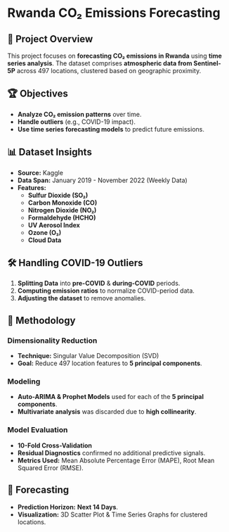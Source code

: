 # Rwanda CO₂ Emissions Forecasting

## 📌 Project Overview
This project focuses on **forecasting CO₂ emissions in Rwanda** using **time series analysis**. The dataset comprises **atmospheric data from Sentinel-5P** across 497 locations, clustered based on geographic proximity.

## 🏆 Objectives
- **Analyze CO₂ emission patterns** over time.
- **Handle outliers** (e.g., COVID-19 impact).
- **Use time series forecasting models** to predict future emissions.

## 📊 Dataset Insights
- **Source:** Kaggle
- **Data Span:** January 2019 - November 2022 (Weekly Data)
- **Features:**
  - **Sulfur Dioxide (SO₂)**
  - **Carbon Monoxide (CO)**
  - **Nitrogen Dioxide (NO₂)**
  - **Formaldehyde (HCHO)**
  - **UV Aerosol Index**
  - **Ozone (O₃)**
  - **Cloud Data**

## 🛠 Handling COVID-19 Outliers
1. **Splitting Data** into **pre-COVID** & **during-COVID** periods.
2. **Computing emission ratios** to normalize COVID-period data.
3. **Adjusting the dataset** to remove anomalies.

## 🚀 Methodology
### **Dimensionality Reduction**
- **Technique:** Singular Value Decomposition (SVD)
- **Goal:** Reduce 497 location features to **5 principal components**.

### **Modeling**
- **Auto-ARIMA & Prophet Models** used for each of the **5 principal components**.
- **Multivariate analysis** was discarded due to **high collinearity**.

### **Model Evaluation**
- **10-Fold Cross-Validation**
- **Residual Diagnostics** confirmed no additional predictive signals.
- **Metrics Used:** Mean Absolute Percentage Error (MAPE), Root Mean Squared Error (RMSE).

## 🔮 Forecasting
- **Prediction Horizon:** **Next 14 Days**.
- **Visualization:** 3D Scatter Plot & Time Series Graphs for clustered locations.

